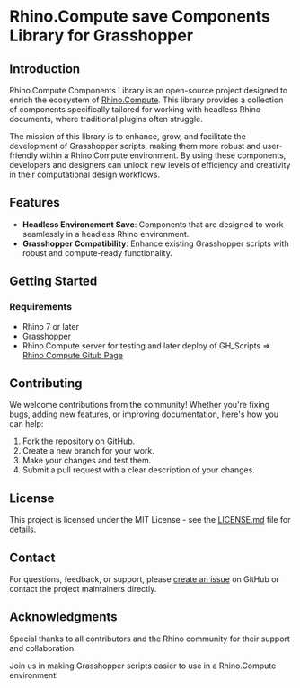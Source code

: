# Rhino.Compute save Components Library for Grasshopper

## Introduction

Rhino.Compute Components Library is an open-source project designed to enrich the ecosystem of [Rhino.Compute](https://www.rhino3d.com/compute). This library provides a collection of components specifically tailored for working with headless Rhino documents, where traditional plugins often struggle. 

The mission of this library is to enhance, grow, and facilitate the development of Grasshopper scripts, making them more robust and user-friendly within a Rhino.Compute environment. By using these components, developers and designers can unlock new levels of efficiency and creativity in their computational design workflows.

## Features

- **Headless Environement Save**: Components that are designed to work seamlessly in a headless Rhino environment.
- **Grasshopper Compatibility**: Enhance existing Grasshopper scripts with robust and compute-ready functionality.

## Getting Started

### Requirements

- Rhino 7 or later
- Grasshopper
- Rhino.Compute server for testing and later deploy of GH_Scripts => [Rhino Compute Gitub Page](https://github.com/mcneel/compute.rhino3d)

## Contributing

We welcome contributions from the community! Whether you're fixing bugs, adding new features, or improving documentation, here's how you can help:

1. Fork the repository on GitHub.
2. Create a new branch for your work.
3. Make your changes and test them.
4. Submit a pull request with a clear description of your changes.

## License

This project is licensed under the MIT License - see the [LICENSE.md](https://github.com/TheVessen/Headless-Lib/blob/master/LICENSE.txt) file for details.

## Contact

For questions, feedback, or support, please [create an issue](https://github.com/TheVessen/Headless-Lib/issues) on GitHub or contact the project maintainers directly.

## Acknowledgments

Special thanks to all contributors and the Rhino community for their support and collaboration.

Join us in making Grasshopper scripts easier to use in a Rhino.Compute environment!

